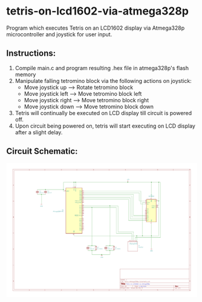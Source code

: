 # tetris-on-lcd1602-via-atmega328p
Program which executes Tetris on an LCD1602 display via Atmega328p microcontroller and joystick for user input.



## Instructions:
1. Compile main.c and program resulting .hex file in atmega328p's flash memory
2. Manipulate falling tetromino block via the following actions on joystick:
	* Move joystick up    --> Rotate tetromino block
	* Move joystick left  --> Move tetromino block left
	* Move joystick right --> Move tetromino block right
	* Move joystick down  --> Move tetromino block down
3. Tetris will continually be executed on LCD display till circuit is powered off. 
4. Upon circuit being powered on, tetris will start executing on LCD display after a slight delay.



## Circuit Schematic:
![image info](./Tetris-on-LCD1602-via-Atmega328p.png)
